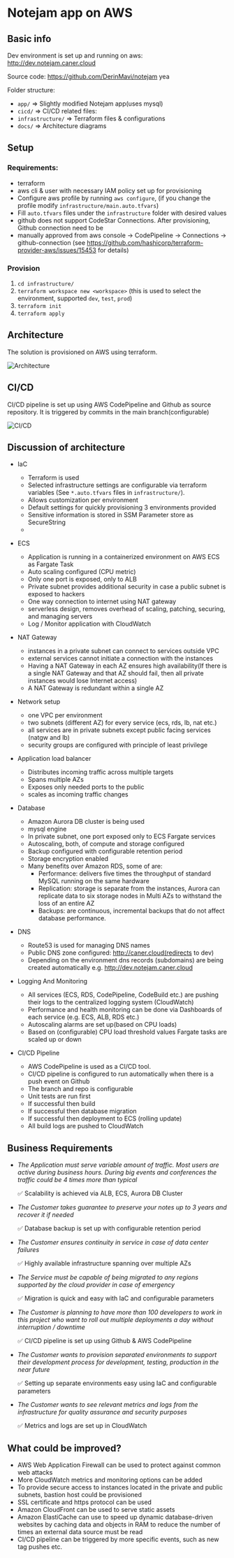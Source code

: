 # Notejam app on AWS
## Basic info
Dev environment is set up and running on aws: http://dev.notejam.caner.cloud

Source code: https://github.com/DerinMavi/notejam
yea

Folder structure:

- `app/` => Slightly modified Notejam app(uses mysql)
- `cicd/` => CI/CD related files:
- `infrastructure/` => Terraform files & configurations
- `docs/` => Architecture diagrams


## Setup

### Requirements:
- terraform
- aws cli & user with necessary IAM policy set up for provisioning
- Configure aws profile by running `aws configure`, (if you change the profile modify `infrastructure/main.auto.tfvars`)
- Fill `auto.tfvars` files under the `infrastructure` folder with desired values
- github does not support CodeStar Connections. After provisioning, Github connection need to be 
- manually approved from aws console -> CodePipeline -> Connections -> github-connection 
(see https://github.com/hashicorp/terraform-provider-aws/issues/15453 for details)


### Provision
    
1. `cd infrastructure/`
2. `terraform workspace new <workspace>`  (this is used to select the environment, supported `dev`, `test`, `prod`)
3. `terraform init`
4. `terraform apply`


## Architecture

The solution is provisioned on AWS using terraform. 

![Architecture](docs/architecture.png)

## CI/CD

CI/CD pipeline is set up using AWS CodePipeline and Github as source repository. It is 
triggered by commits in the main branch(configurable)


![CI/CD](docs/cicd-diagram.png)

## Discussion of architecture

- IaC
  - Terraform is used 
  - Selected infrastructure settings are configurable via terraform variables (See `*.auto.tfvars` files in
        `infrastructure/`).
  - Allows customization per environment
  - Default settings for quickly provisioning 3 environments provided 
  - Sensitive information is stored in SSM Parameter store as SecureString
  - 

- ECS
  - Application is running in a containerized environment on AWS ECS as Fargate Task
  - Auto scaling configured (CPU metric)
  - Only one port is exposed, only to ALB
  - Private subnet provides additional security in case a public subnet is exposed to hackers
  - One way connection to internet using NAT gateway
  - serverless design, removes overhead of scaling, patching, securing, and managing servers
  - Log / Monitor application with CloudWatch

- NAT Gateway
  - instances in a private subnet can connect to services outside VPC 
  - external services cannot initiate a connection with the instances
  - Having a NAT Gateway in each AZ ensures high availability(If there is a single NAT Gateway and that AZ should 
  fail, then all private instances would lose Internet access)
  - A NAT Gateway is redundant within a single AZ

- Network setup
  - one VPC per environment
  - two subnets (different AZ) for every service (ecs, rds, lb, nat etc.)
  - all services are in private subnets except public facing services (natgw and lb)
  - security groups are configured with principle of least privilege

- Application load balancer
  - Distributes incoming traffic across multiple targets
  - Spans multiple AZs
  - Exposes only needed ports to the public
  - scales as incoming traffic changes

- Database
  - Amazon Aurora DB cluster is being used
  - mysql engine
  - In private subnet, one port exposed only to ECS Fargate services
  - Autoscaling, both, of compute and storage configured
  - Backup configured with configurable retention period
  - Storage encryption enabled
  - Many benefits over Amazon RDS, some of are:
    - Performance: delivers five times the throughput of standard MySQL running on the
    same hardware
    - Replication: storage is separate from the instances, Aurora can replicate data to
    six storage nodes in Multi AZs to withstand the loss of an entire AZ
    - Backups: are continuous, incremental backups that do not affect database performance.
    
- DNS
  - Route53 is used for managing DNS names 
  - Public DNS zone configured: http://caner.cloud(redirects to dev)
  - Depending on the environment dns records (subdomains) are being created automatically e.g.
  http://dev.notejam.caner.cloud

- Logging And Monitoring
  - All services (ECS, RDS, CodePipeline, CodeBuild etc.) are pushing their logs to the 
centralized logging system (CloudWatch)
  - Performance and health monitoring can be done via Dashboards of each service (e.g. ECS, ALB, RDS etc.)
  - Autoscaling alarms are set up(based on CPU loads)
  - Based on (configurable) CPU load threshold values Fargate tasks are scaled up or down

    
- CI/CD Pipeline
  - AWS CodePipeline is used as a CI/CD tool.
  - CI/CD pipeline is configured to run automatically when there is a push event on Github
  - The branch and repo is configurable
  - Unit tests are run first
  - If successful then build
  - If successful then database migration
  - If successful then deployment to ECS (rolling update)
  - All build logs are pushed to CloudWatch


## Business Requirements
- _The Application must serve variable amount of traffic. Most users are active during business hours. During big events
and conferences the traffic could be 4 times more than typical_

  ✅ Scalability is achieved via ALB, ECS, Aurora DB Cluster


- _The Customer takes guarantee to preserve your notes up to 3 years and recover it if needed_

  ✅ Database backup is set up with configurable retention period


- _The Customer ensures continuity in service in case of data center failures_

  ✅ Highly available infrastructure spanning over multiple AZs


- _The Service must be capable of being migrated to any regions supported by the cloud provider in case of emergency_

  ✅ Migration is quick and easy with IaC and configurable parameters


- _The Customer is planning to have more than 100 developers to work in this project who want to roll out multiple 
deployments a day without interruption / downtime_

  ✅ CI/CD pipeline is set up using Github & AWS CodePipeline


- _The Customer wants to provision separated environments to support their development process for development, testing, 
production in the near future_

  ✅ Setting up separate environments easy using IaC and configurable parameters


- _The Customer wants to see relevant metrics and logs from the infrastructure for quality 
assurance and security purposes_

  ✅ Metrics and logs are set up in CloudWatch


## What could be improved?

- AWS Web Application Firewall can be used to protect against common web attacks
- More CloudWatch metrics and monitoring options can be added
- To provide secure access to instances located in the private and public subnets, bastion 
host could be provisioned
- SSL certificate and https protocol can be used
- Amazon CloudFront can be used to serve static assets
- Amazon ElastiCache can use to speed up dynamic database-driven websites by caching data and objects in RAM to reduce the 
number of times an external data source must be read
- CI/CD pipeline can be triggered by more specific events, such as new tag pushes etc.
